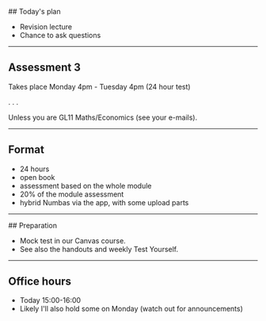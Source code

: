 ## Today's plan

* Revision lecture
* Chance to ask questions

--- 

## Assessment 3

Takes place Monday 4pm - Tuesday 4pm (24 hour test)

. . .

Unless you are GL11 Maths/Economics (see your e-mails).

---

## Format

* 24 hours
* open book
* assessment based on the whole module
* 20% of the module assessment
* hybrid Numbas via the app, with some upload parts

---

## Preparation

* Mock test in our Canvas course.
* See also the handouts and weekly Test Yourself.

---

## Office hours

* Today 15:00-16:00
* Likely I'll also hold some on Monday (watch out for announcements)


